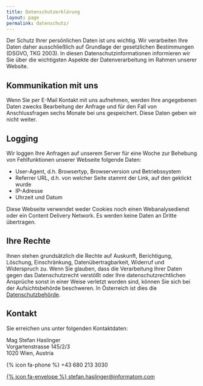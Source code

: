 ```yaml
---
title: Datenschutzerklärung
layout: page
permalink: datenschutz/
---
```


Der Schutz Ihrer persönlichen Daten ist uns wichtig. Wir verarbeiten Ihre Daten daher ausschließlich
auf Grundlage der gesetzlichen Bestimmungen (DSGVO, TKG 2003). In diesen Datenschutzinformationen
informieren wir Sie über die wichtigsten Aspekte der Datenverarbeitung im Rahmen unserer Website.


## Kommunikation mit uns

Wenn Sie per E-Mail Kontakt mit uns aufnehmen, werden Ihre angegebenen Daten zwecks Bearbeitung der
Anfrage und für den Fall von Anschlussfragen sechs Monate bei uns gespeichert. Diese Daten geben
wir nicht weiter.


## Logging

Wir loggen Ihre Anfragen auf unserem Server für eine Woche zur Behebung von Fehlfunktionen unserer
Webseite folgende Daten:

* User-Agent, d.h. Browsertyp, Browserversion und Betriebssystem
* Referrer URL, d.h. von welcher Seite stammt der Link, auf den geklickt wurde
* IP-Adresse
* Uhrzeit und Datum

Diese Webseite verwendet weder Cookies noch einen Webanalysedienst oder ein Content Delivery Network.
Es werden keine Daten an Dritte übertragen.


## Ihre Rechte

Ihnen stehen grundsätzlich die Rechte auf Auskunft, Berichtigung, Löschung, Einschränkung,
Datenübertragbarkeit, Widerruf und Widerspruch zu. Wenn Sie glauben, dass die Verarbeitung Ihrer
Daten gegen das Datenschutzrecht verstößt oder Ihre datenschutzrechtlichen Ansprüche sonst in
einer Weise verletzt worden sind, können Sie sich bei der Aufsichtsbehörde beschweren. In Österreich
ist dies die [Datenschutzbehörde](https://www.dsb.gv.at/).


## Kontakt

Sie erreichen uns unter folgenden Kontaktdaten:

Mag Stefan Haslinger<br/>
Vorgartenstrasse 145/2/3<br/>
1020 Wien, Austria<br/>

{% icon fa-phone %} +43 680 213 3030

[{% icon fa-envelope %} stefan.haslinger@informatom.com](mailto://stefan.haslinger@informatom.com)

<br/>